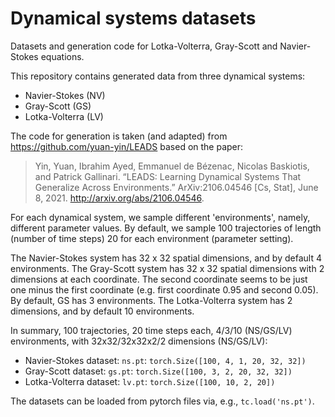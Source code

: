 # Dynamical systems datasets
Datasets and generation code for Lotka-Volterra, Gray-Scott and Navier-Stokes equations.

This repository contains generated data from three dynamical systems:
- Navier-Stokes (NV)
- Gray-Scott (GS)
- Lotka-Volterra (LV)
 
The code for generation is taken (and adapted) from https://github.com/yuan-yin/LEADS based on the paper:
> Yin, Yuan, Ibrahim Ayed, Emmanuel de Bézenac, Nicolas Baskiotis, and Patrick Gallinari. “LEADS: Learning Dynamical Systems That Generalize Across Environments.” ArXiv:2106.04546 [Cs, Stat], June 8, 2021. http://arxiv.org/abs/2106.04546.
 

For each dynamical system, we sample different 'environments', namely, different parameter values.
By default, we sample 100 trajectories of length (number of time steps) 20 for each environment (parameter setting).


The Navier-Stokes system has 32 x 32 spatial dimensions, and by default 4 environments.
The Gray-Scott system has 32 x 32 spatial dimensions with 2 dimensions at each coordinate. The second coordinate seems to be just one minus the first coordinate (e.g. first coordinate 0.95 and second 0.05). By default, GS has 3 environments.
The Lotka-Volterra system has 2 dimensions, and by default 10 environments. 

In summary, 100 trajectories, 20 time steps each, 4/3/10 (NS/GS/LV) environments, with 32x32/32x32x2/2 dimensions (NS/GS/LV):
- Navier-Stokes dataset: `ns.pt`: `torch.Size([100, 4, 1, 20, 32, 32])`
- Gray-Scott dataset: `gs.pt`: `torch.Size([100, 3, 2, 20, 32, 32])`
- Lotka-Volterra dataset: `lv.pt`: `torch.Size([100, 10, 2, 20])`

The datasets can be loaded from pytorch files via, e.g., `tc.load('ns.pt')`.